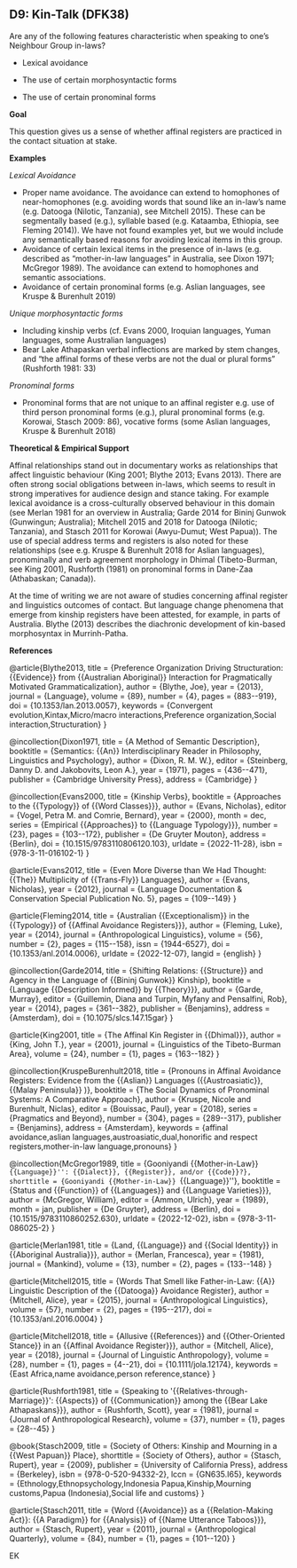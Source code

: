
## D9: Kin-Talk (DFK38)

Are any of the following features characteristic when speaking to one’s Neighbour Group in-laws? 



- Lexical avoidance

- The use of certain morphosyntactic forms

- The use of certain pronominal forms 



**Goal**

This question gives us a sense of whether affinal registers are practiced in the contact situation at stake.



**Examples**

*Lexical Avoidance*

- Proper name avoidance. The avoidance can extend to homophones of near-homophones (e.g. avoiding words that sound like an in-law’s name (e.g. Datooga (Nilotic, Tanzania), see Mitchell 2015). These can be segmentally based (e.g.), syllable based (e.g. Kataamba, Ethiopia, see Fleming 2014)). We have not found examples yet, but we would include any semantically based reasons for avoiding lexical items in this group.
- Avoidance of certain lexical items in the presence of in-laws (e.g. described as “mother-in-law languages” in Australia, see Dixon 1971; McGregor 1989). The avoidance can extend to homophones and semantic associations.
- Avoidance of certain pronominal forms (e.g. Aslian languages, see Kruspe & Burenhult 2019)




*Unique morphosyntactic forms*

- Including kinship verbs (cf. Evans 2000, Iroquian languages, Yuman languages, some Australian languages)
- Bear Lake Athapaskan verbal inflections are marked by stem changes, and “the affinal forms of these verbs are not the dual or plural forms” (Rushforth 1981: 33)




*Pronominal forms*

- Pronominal forms that are not unique to an affinal register e.g. use of third person pronominal forms (e.g.), plural pronominal forms (e.g. Korowai, Stasch 2009: 86), vocative forms (some Aslian languages, Kruspe & Burenhult 2018)


**Theoretical & Empirical Support**

Affinal relationships stand out in documentary works as relationships that affect linguistic behaviour (King 2001; Blythe 2013; Evans 2013). There are often strong social obligations between in-laws, which seems to result in strong imperatives for audience design and stance taking. For example lexical avoidance is a cross-culturally observed behaviour in this domain (see Merlan 1981 for an overview in Australia; Garde 2014 for Bininj Gunwok (Gunwingun; Australia); Mitchell 2015 and 2018 for Datooga (Nilotic; Tanzania), and Stasch 2011 for Korowai (Awyu-Dumut; West Papua)). The use of special address terms and registers is also noted for these relationships (see e.g. Kruspe & Burenhult 2018 for Aslian languages), pronominally and verb agreement morphology in Dhimal (Tibeto-Burman, see King 2001), Rushforth (1981) on pronominal forms in Dane-Zaa (Athabaskan; Canada)).



At the time of writing we are not aware of studies concerning affinal register and linguistics outcomes of contact. But language change phenomena that emerge from kinship registers have been attested, for example, in parts of Australia. Blythe (2013) describes the diachronic development of kin-based morphosyntax in Murrinh-Patha.


**References**

@article{Blythe2013,
  title = {Preference Organization Driving Structuration: {{Evidence}} from {{Australian Aboriginal}} Interaction for Pragmatically Motivated Grammaticalization},
  author = {Blythe, Joe},
  year = {2013},
  journal = {Language},
  volume = {89},
  number = {4},
  pages = {883--919},
  doi = {10.1353/lan.2013.0057},
  keywords = {Convergent evolution,Kintax,Micro/macro interactions,Preference organization,Social interaction,Structuration}
}

@incollection{Dixon1971,
  title = {A Method of Semantic Description},
  booktitle = {Semantics: {{An}} Interdisciplinary Reader in Philosophy, Linguistics and Psychology},
  author = {Dixon, R. M. W.},
  editor = {Steinberg, Danny D. and Jakobovits, Leon A.},
  year = {1971},
  pages = {436--471},
  publisher = {Cambridge University Press},
  address = {Cambridge}
}

@incollection{Evans2000,
  title = {Kinship Verbs},
  booktitle = {Approaches to the {{Typology}} of {{Word Classes}}},
  author = {Evans, Nicholas},
  editor = {Vogel, Petra M. and Comrie, Bernard},
  year = {2000},
  month = dec,
  series = {Empirical {{Approaches}} to {{Language Typology}}},
  number = {23},
  pages = {103--172},
  publisher = {De Gruyter Mouton},
  address = {Berlin},
  doi = {10.1515/9783110806120.103},
  urldate = {2022-11-28},
  isbn = {978-3-11-016102-1}
}

@article{Evans2012,
  title = {Even More Diverse than We Had Thought: {{The}} Multiplicity of {{Trans-Fly}} Languages},
  author = {Evans, Nicholas},
  year = {2012},
  journal = {Language Documentation \& Conservation Special Publication No. 5},
  pages = {109--149}
}

@article{Fleming2014,
  title = {Australian {{Exceptionalism}} in the {{Typology}} of {{Affinal Avoidance Registers}}},
  author = {Fleming, Luke},
  year = {2014},
  journal = {Anthropological Linguistics},
  volume = {56},
  number = {2},
  pages = {115--158},
  issn = {1944-6527},
  doi = {10.1353/anl.2014.0006},
  urldate = {2022-12-07},
  langid = {english}
}

@incollection{Garde2014,
  title = {Shifting Relations: {{Structure}} and Agency in the Language of {{Bininj Gunwok}} Kinship},
  booktitle = {Language {{Description Informed}} by {{Theory}}},
  author = {Garde, Murray},
  editor = {Guillemin, Diana and Turpin, Myfany and Pensalfini, Rob},
  year = {2014},
  pages = {361--382},
  publisher = {Benjamins},
  address = {Amsterdam},
  doi = {10.1075/slcs.147.15gar}
}

@article{King2001,
  title = {The Affinal Kin Register in {{Dhimal}}},
  author = {King, John T.},
  year = {2001},
  journal = {Linguistics of the Tibeto-Burman Area},
  volume = {24},
  number = {1},
  pages = {163--182}
}

@incollection{KruspeBurenhult2018,
  title = {Pronouns in Affinal Avoidance Registers: Evidence from the {{Aslian}} Languages ({{Austroasiatic}}, {{Malay Peninsula}} )},
  booktitle = {The Social Dynamics of Pronominal Systems: A Comparative Approach},
  author = {Kruspe, Nicole and Burenhult, Niclas},
  editor = {Bouissac, Paul},
  year = {2018},
  series = {Pragmatics and Beyond},
  number = {304},
  pages = {289--317},
  publisher = {Benjamins},
  address = {Amsterdam},
  keywords = {affinal avoidance,aslian languages,austroasiatic,dual,honorific and respect registers,mother-in-law language,pronouns}
}

@incollection{McGregor1989,
  title = {Gooniyandi {{Mother-in-Law}} ``{{Language}}'': {{Dialect}}, {{Register}}, and/or {{Code}}?},
  shorttitle = {Gooniyandi {{Mother-in-Law}} ``{{Language}}''},
  booktitle = {Status and {{Function}} of {{Languages}} and {{Language Varieties}}},
  author = {McGregor, William},
  editor = {Ammon, Ulrich},
  year = {1989},
  month = jan,
  publisher = {De Gruyter},
  address = {Berlin},
  doi = {10.1515/9783110860252.630},
  urldate = {2022-12-02},
  isbn = {978-3-11-086025-2}
}

@article{Merlan1981,
  title = {Land, {{Language}} and {{Social Identity}} in {{Aboriginal Australia}}},
  author = {Merlan, Francesca},
  year = {1981},
  journal = {Mankind},
  volume = {13},
  number = {2},
  pages = {133--148}
}

@article{Mitchell2015,
  title = {Words That Smell like Father-in-Law: {{A}} Linguistic Description of the {{Datooga}} Avoidance Register},
  author = {Mitchell, Alice},
  year = {2015},
  journal = {Anthropological Linguistics},
  volume = {57},
  number = {2},
  pages = {195--217},
  doi = {10.1353/anl.2016.0004}
}

@article{Mitchell2018,
  title = {Allusive {{References}} and {{Other-Oriented Stance}} in an {{Affinal Avoidance Register}}},
  author = {Mitchell, Alice},
  year = {2018},
  journal = {Journal of Linguistic Anthropology},
  volume = {28},
  number = {1},
  pages = {4--21},
  doi = {10.1111/jola.12174},
  keywords = {East Africa,name avoidance,person reference,stance}
}

@article{Rushforth1981,
  title = {Speaking to '{{Relatives-through-Marriage}}': {{Aspects}} of {{Communication}} among the {{Bear Lake Athapaskans}}},
  author = {Rushforth, Scott},
  year = {1981},
  journal = {Journal of Anthropological Research},
  volume = {37},
  number = {1},
  pages = {28--45}
}

@book{Stasch2009,
  title = {Society of Others: Kinship and Mourning in a {{West Papuan}} Place},
  shorttitle = {Society of Others},
  author = {Stasch, Rupert},
  year = {2009},
  publisher = {University of California Press},
  address = {Berkeley},
  isbn = {978-0-520-94332-2},
  lccn = {GN635.I65},
  keywords = {Ethnology,Ethnopsychology,Indonesia Papua,Kinship,Mourning customs,Papua (Indonesia),Social life and customs}
}

@article{Stasch2011,
  title = {Word {{Avoidance}} as a {{Relation-Making Act}}: {{A Paradigm}} for {{Analysis}} of {{Name Utterance Taboos}}},
  author = {Stasch, Rupert},
  year = {2011},
  journal = {Anthropological Quarterly},
  volume = {84},
  number = {1},
  pages = {101--120}
}



EK
